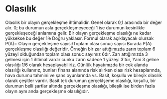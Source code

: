 # Olasılık

Olasılık bir olayın gerçekleşme ihtimalidir. Genel olarak 0,1 arasında bir değer alır.
0; bu durumun asla gerçekleşmeyeceği 1 ise durumun kesinlikle gerçekleşeceği anlamına gelir.
Bir olayın gerçekleşme olasılığı ne kadar yüksekse bu değer 1’e Doğru yaklasır.
Formul olarak açıklayacak olursak 
P(A)= Olayın gerçekleşme sayısı/Toplam olası sonuç sayısı
Burada P(A) gerçekleşme olasılığı değeridir.
Örneğin bir zar attığımızda  zarın toplam 6 yüzeyi olduğundan toplam olası sonuc sayımız 6dır.
Zarı attığımızda 3 gelmesi için 1 ihtimal vardır cunku zarın sadece 1 yüzeyi 3’tür, 
Yani 3 gelme olasılığı 1/6 olarak hesaplayabiliriz.
Günlük hayatımızda bir cok alanda olasılığı kullanırız, bunları finans alanında risk alırken olası risk hesaplarında, hava durumu tahmini ve şans oyunlarında vs.
Basit, koşullu ve bileşik olasılık olarak çeşitler vardır.  Basit tek durumun gerçeklşeme olasılığı, koşullu, bir durumun belli şartlar altında gerçekleşme olasılığı, bileşik ise birden fazla olayın aynı anda gerçekleşme olasılığıdır.
